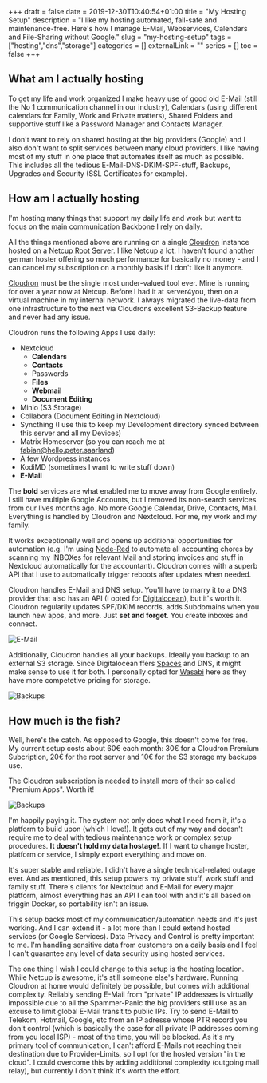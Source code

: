 +++ 
draft = false
date = 2019-12-30T10:40:54+01:00
title = "My Hosting Setup"
description = "I like my hosting automated, fail-safe and maintenance-free. Here's how I manage E-Mail, Webservices, Calendars and File-Sharing without Google."
slug = "my-hosting-setup" 
tags = ["hosting","dns","storage"]
categories = []
externalLink = ""
series = []
toc = false
+++

## What am I actually hosting
To get my life and work organized I make heavy use of good old E-Mail (still the No 1 communication channel in our industry), Calendars (using different calendars for Family, Work and Private matters), Shared Folders and supportive stuff like a Password Manager and Contacts Manager.

I don't want to rely on shared hosting at the big providers (Google) and I also don't want to split services between many cloud providers. I like having most of my stuff in one place that automates itself as much as possible. This includes all the tedious E-Mail-DNS-DKIM-SPF-stuff, Backups, Upgrades and Security (SSL Certificates for example).

## How am I actually hosting
I'm hosting many things that support my daily life and work but want to focus on the main communication Backbone I rely on daily.

All the things mentioned above are running on a single [Cloudron](https://cloudron.io/) instance hosted on a  [Netcup Root Server](https://www.netcup.de/vserver/). I like Netcup a lot. I haven't found another german hoster offering so much performance for basically no money - and I can cancel my subscription on a monthly basis if I don't like it anymore.

[Cloudron](https://cloudron.io/) must be the single most under-valued tool ever. Mine is running for over a year now at Netcup. Before I had it at server4you, then on a virtual machine in my internal network. I always migrated the live-data from one infrastructure to the next via Cloudrons excellent S3-Backup feature and never had any issue.

Cloudron runs the following Apps I use daily:
- Nextcloud
  - **Calendars**
  - **Contacts**
  - Passwords
  - **Files**
  - **Webmail**
  - **Document Editing**
- Minio (S3 Storage)
- Collabora (Document Editing in Nextcloud)
- Syncthing (I use this to keep my Development directory synced between this server and all my Devices)
- Matrix Homeserver (so you can reach me at fabian@hello.peter.saarland)
- A few Wordpress instances
- KodiMD (sometimes I want to write stuff down)
- **E-Mail**

The **bold** services are what enabled me to move away from Google entirely. I still have multiple Google Accounts, but I removed its non-search services from our lives months ago. No more Google Calendar, Drive, Contacts, Mail. Everything is handled by Cloudron and Nextcloud. For me, my work and my family.

It works exceptionally well and opens up additional opportunities for automation (e.g. I'm using [Node-Red]() to automate all accounting chores by scanning my INBOXes for relevant Mail and storing invoices and stuff in Nextcloud automatically for the accountant). Cloudron comes with a superb API that I use to automatically trigger reboots after updates when needed.

Cloudron handles E-Mail and DNS setup. You'll have to marry it to a DNS provider that also has an API (I opted for [Digitalocean](https://m.do.co/c/eed7786c83f3)), but it's worth it. Cloudron regularily updates SPF/DKIM records, adds Subdomains when you launch new apps, and more. Just **set and forget**. You create inboxes and connect.

![E-Mail](/img/cloudron-email.png)

Additionally, Cloudron handles all your backups. Ideally you backup to an external S3 storage. Since Digitalocean ffers [Spaces](https://m.do.co/c/eed7786c83f3) and DNS, it might make sense to use it for both. I personally opted for [Wasabi](https://wasabi.com/) here as they have more competetive pricing for storage.

![Backups](/img/cloudron-backups.png)

## How much is the fish?
Well, here's the catch. As opposed to Google, this doesn't come for free. My current setup costs about 60€ each month: 30€ for a Cloudron Premium Subcription, 20€ for the root server and 10€ for the S3 storage my backups use.

The Cloudron subscription is needed to install more of their so called "Premium Apps". Worth it!

![Backups](/img/cloudron-apps.png)

I'm happily paying it. The system not only does what I need from it, it's a platform to build upon (which I love!). It gets out of my way and doesn't require me to deal with tedious maintenance work or complex setup procedures. **It doesn't hold my data hostage!**. If I want to change hoster, platform or service, I simply export everything and move on.

It's super stable and reliable. I didn't have a single technical-related outage ever. And as mentioned, this setup powers my private stuff, work stuff and family stuff. There's clients for Nextcloud and E-Mail for every major platform, almost everything has an API I can tool with and it's all based on friggin Docker, so portability isn't an issue.

This setup backs most of my communication/automation needs and it's just working. And I can extend it - a lot more than I could extend hosted services (or Google Services). Data Privacy and Control is pretty important to me. I'm handling sensitive data from customers on a daily basis and I feel I can't guarantee any level of data security using hosted services.

The one thing I wish I could change to this setup is the hosting location. While Netcup is awesome, it's still someone else's hardware. Running Cloudron at home would definitely be possible, but comes with additional complexity. Reliably sending E-Mail from "private" IP addresses is virtually impossible due to all the Spammer-Panic the big providers still use as an excuse to limit global E-Mail transit to public IPs. Try to send E-Mail to Telekom, Hotmail, Google, etc from an IP adresse whose PTR record you don't control (which is basically the case for all private IP addresses coming from you local ISP) - most of the time, you will be blocked. As it's my primary tool of communication, I can't afford E-Mails not reaching their destination due to Provider-Limits, so I opt for the hosted version "in the cloud". I could overcome this by adding additional complexity (outgoing mail relay), but currently I don't think it's worth the effort.